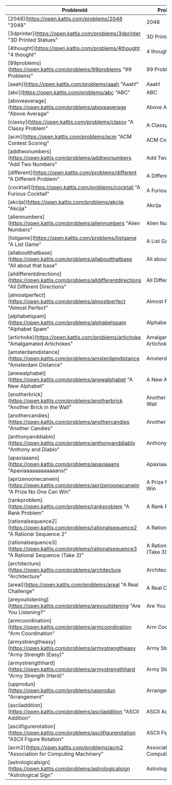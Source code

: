 ProblemId | Problem Title | Points | Difficulty | Solution
--- | --- | --- | ---- | ---
[2048](https://open.kattis.com/problems/2048 "2048" | 2048 | 2.5 | easy | XXX
[3dprinter](https://open.kattis.com/problems/3dprinter "3D Printed Statues" | 3D Printed Statues | 2.2 | easy | XXX
[4thought](https://open.kattis.com/problems/4thought "4 thought" | 4 thought | 3.0 | medium | XXX
[99problems](https://open.kattis.com/problems/99problems "99 Problems" | 99 Problems | 1.9 | easy | XXX
[aaah](https://open.kattis.com/problems/aaah "Aaah!" | Aaah! | 1.8 | easy | XXX
[abc](https://open.kattis.com/problems/abc "ABC" | ABC | 1.9 | easy | XXX
[aboveaverage](https://open.kattis.com/problems/aboveaverage "Above Average" | Above Average | 2.2 | easy | XXX
[classy](https://open.kattis.com/problems/classy "A Classy Problem" | A Classy Problem | 3.9 | medium | XXX
[acm](https://open.kattis.com/problems/acm "ACM Contest Scoring" | ACM Contest Scoring | 1.6 | easy | XXX
[addtwonumbers](https://open.kattis.com/problems/addtwonumbers "Add Two Numbers" | Add Two Numbers | 1.3 | easy | XXX
[different](https://open.kattis.com/problems/different "A Different Problem" | A Different Problem | 2.9 | medium | XXX
[cocktail](https://open.kattis.com/problems/cocktail "A Furious Cocktail" | A Furious Cocktail | 2.0 | easy | XXX
[akcija](https://open.kattis.com/problems/akcija "Akcija" | Akcija | 2.0 | easy | XXX
[aliennumbers](https://open.kattis.com/problems/aliennumbers "Alien Numbers" | Alien Numbers | 1.9 | easy | XXX
[listgame](https://open.kattis.com/problems/listgame "A List Game" | A List Game | 3.0 | medium | XXX
[allaboutthatbase](https://open.kattis.com/problems/allaboutthatbase "All about that base" | All about that base | 2.7 | easy | XXX
[alldifferentdirections](https://open.kattis.com/problems/alldifferentdirections "All Different Directions" | All Different Directions | 2.4 | easy | XXX
[almostperfect](https://open.kattis.com/problems/almostperfect "Almost Perfect" | Almost Perfect | 2.9 | medium | XXX
[alphabetspam](https://open.kattis.com/problems/alphabetspam "Alphabet Spam" | Alphabet Spam | 1.4 | easy | XXX
[artichoke](https://open.kattis.com/problems/artichoke "Amalgamated Artichokes" | Amalgamated Artichokes | 2.5 | easy | XXX
[amsterdamdistance](https://open.kattis.com/problems/amsterdamdistance "Amsterdam Distance" | Amsterdam Distance | 2.5 | easy | XXX
[anewalphabet](https://open.kattis.com/problems/anewalphabet "A New Alphabet" | A New Alphabet | 1.6 | easy | XXX
[anotherbrick](https://open.kattis.com/problems/anotherbrick "Another Brick in the Wall" | Another Brick in the Wall | 2.0 | easy | XXX
[anothercandies](https://open.kattis.com/problems/anothercandies "Another Candies" | Another Candies | 2.8 | medium | XXX
[anthonyanddiablo](https://open.kattis.com/problems/anthonyanddiablo "Anthony and Diablo" | Anthony and Diablo | 2.8 | medium | XXX
[apaxiaaans](https://open.kattis.com/problems/apaxiaaans "Apaxiaaaaaaaaaaaans!" | Apaxiaaaaaaaaaaaans! | 1.4 | easy | XXX
[aprizenoonecanwin](https://open.kattis.com/problems/aprizenoonecanwin "A Prize No One Can Win" | A Prize No One Can Win | 2.3 | easy | XXX
[rankproblem](https://open.kattis.com/problems/rankproblem "A Rank Problem" | A Rank Problem | 2.3 | easy | XXX
[rationalsequence2](https://open.kattis.com/problems/rationalsequence2 "A Rational Sequence 2" | A Rational Sequence 2 | 1.5 | easy | XXX
[rationalsequence3](https://open.kattis.com/problems/rationalsequence3 "A Rational Sequence (Take 3)" | A Rational Sequence (Take 3) | 1.7 | easy | XXX
[architecture](https://open.kattis.com/problems/architecture "Architecture" | Architecture | 2.7 | easy | XXX
[areal](https://open.kattis.com/problems/areal "A Real Challenge" | A Real Challenge | 1.5 | easy | XXX
[areyoulistening](https://open.kattis.com/problems/areyoulistening "Are You Listening?" | Are You Listening? | 2.3 | easy | XXX
[armcoordination](https://open.kattis.com/problems/armcoordination "Arm Coordination" | Arm Coordination | 1.7 | easy | XXX
[armystrengtheasy](https://open.kattis.com/problems/armystrengtheasy "Army Strength (Easy)" | Army Strength (Easy) | 2.2 | easy | XXX
[armystrengthhard](https://open.kattis.com/problems/armystrengthhard "Army Strength (Hard)" | Army Strength (Hard) | 2.2 | easy | XXX
[upprodun](https://open.kattis.com/problems/upprodun "Arrangement" | Arrangement |  1.7 | easy | XXX
[asciiaddition](https://open.kattis.com/problems/asciiaddition "ASCII Addition" | ASCII Addition | 1.8 | easy | XXX
[asciifigurerotation](https://open.kattis.com/problems/asciifigurerotation "ASCII Figure Rotation" | ASCII Figure Rotation | 3.5 | medium | XXX
[acm2](https://open.kattis.com/problems/acm2 "Association for Computing Machinery" | Association for Computing Machinery | 2.7 | easy | XXX
[astrologicalsign](https://open.kattis.com/problems/astrologicalsign "Astrological Sign" | Astrological Sign | 2.1 | easy | XXX
